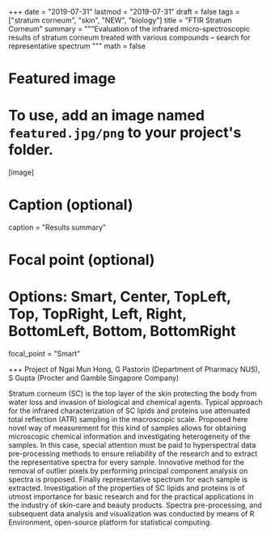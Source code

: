 
+++
date = "2019-07-31"
lastmod = "2019-07-31"
draft = false
tags = ["stratum corneum", "skin", "NEW", "biology"]
title = "FTIR Stratum Corneum"
summary = """Evaluation of the infrared micro-spectroscopic results of stratum corneum treated with various compounds – search for representative spectrum 
"""
math = false

# Featured image
# To use, add an image named `featured.jpg/png` to your project's folder. 
[image]
  # Caption (optional)
  caption = "Results summary"
  
  # Focal point (optional)
  # Options: Smart, Center, TopLeft, Top, TopRight, Left, Right, BottomLeft, Bottom, BottomRight
  focal_point = "Smart"

+++
Project of Ngai Mun Hong, G Pastorin  (Department of Pharmacy NUS), S Gupta (Procter and Gamble Singapore Company)

Stratum corneum (SC) is the top layer of the skin protecting the body from water loss and invasion of biological and chemical agents. Typical approach for the infrared characterization of SC lipids and proteins use attenuated total reflection (ATR) sampling in the macroscopic scale. Proposed here novel way of measurement for this kind of samples allows for obtaining microscopic chemical information and investigating heterogeneity of the samples. In this case, special attention must be paid to hyperspectral data pre-processing methods to ensure reliability of the research and to extract the representative spectra for every sample. Innovative method for the removal of outlier pixels by performing principal component analysis on spectra is proposed. Finally representative spectrum for each sample is extracted. 
Investigation of the properties of SC lipids and proteins is of utmost importance for basic research and for the practical applications in the industry of skin-care and beauty products. Spectra pre-processing, and subsequent data analysis and visualization was conducted by means of R Environment, open-source platform for statistical computing.
